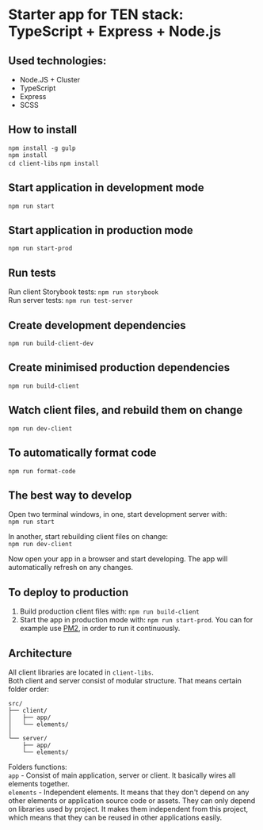 # Starter app for TEN stack: TypeScript + Express + Node.js

## Used technologies:
- Node.JS + Cluster
- TypeScript
- Express
- SCSS

## How to install
`npm install -g gulp`  
`npm install`  
`cd client-libs`
`npm install`

## Start application in development mode  

`npm run start`  

## Start application in production mode  

`npm run start-prod`  
  
## Run tests
Run client Storybook tests: `npm run storybook`  
Run server tests: `npm run test-server` 

## Create development dependencies
`npm run build-client-dev`  

## Create minimised production dependencies
`npm run build-client`  

## Watch client files, and rebuild them on change  
`npm run dev-client`

## To automatically format code  
`npm run format-code`  

## The best way to develop
Open two terminal windows, in one, start development server with:  
`npm run start`  
  
In another, start rebuilding client files on change:  
`npm run dev-client`  
  
Now open your app in a browser and start developing. The app will automatically refresh on any changes.  

## To deploy to production
1. Build production client files with: `npm run build-client`  
2. Start the app in production mode with: `npm run start-prod`. You can for example use [PM2](https://github.com/Unitech/pm2), in order to run it continuously.  

## Architecture
All client libraries are located in `client-libs`.  
Both client and server consist of modular structure. That means certain folder order:  

```
src/  
├── client/  
│   ├── app/  
│   └── elements/  
│   
└── server/  
    ├── app/  
    └── elements/  
```    

Folders functions:  
`app` - Consist of main application, server or client. It basically wires all elements together.   
`elements` - Independent elements. It means that they don't depend on any other elements or application source code or assets. They can only depend on libraries used by project. It makes them independent from this project, which means that they can be reused in other applications easily.   
